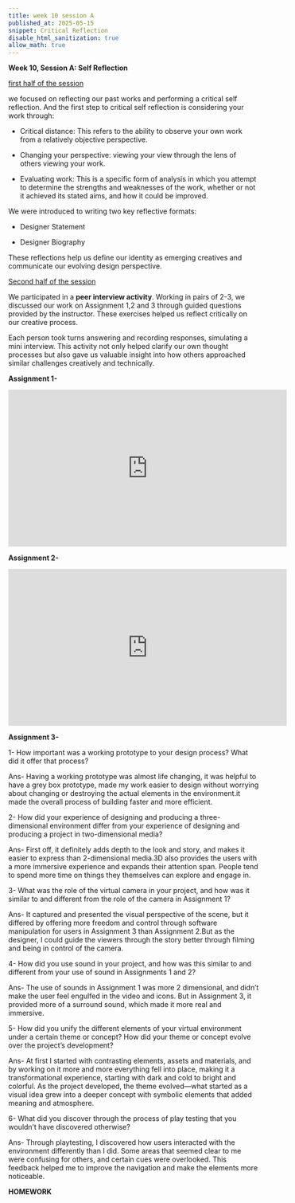 ```yaml
---
title: week 10 session A
published_at: 2025-05-15
snippet: Critical Reflection
disable_html_sanitization: true
allow_math: true
---
```


**Week 10, Session A: Self Reflection**

<ins>first half of the session</ins>

we focused on reflecting our past works and performing a critical self reflection.
And the first step to critical self reflection is considering your work through:

- Critical distance: This refers to the ability to observe your own work from a relatively
objective perspective.

- Changing your perspective: viewing your view through the lens of others viewing your work.

- Evaluating work: This is a specific form of analysis in which you attempt to determine the strengths and weaknesses of the work, whether or not it achieved its stated aims, and how it could be improved.

We were introduced to writing two key reflective formats:

- Designer Statement

- Designer Biography

These reflections help us define our identity as emerging creatives and communicate our evolving design perspective.

<ins>Second half of the session</ins>

We participated in a **peer interview activity**. Working in pairs of 2-3, we discussed our work on Assignment 1,2 and 3 through guided questions provided by the instructor. These exercises helped us reflect critically on our creative process.

Each person took turns answering and recording responses, simulating a mini interview. This activity not only helped clarify our own thought processes but also gave us valuable insight into how others approached similar challenges creatively and technically.

**Assignment 1-**

<iframe width="560" height="315" src="https://www.youtube.com/embed/CazqM-goadc?si=8kOFazmR-zC2xc-b" title="YouTube video player" frameborder="0" allow="accelerometer; autoplay; clipboard-write; encrypted-media; gyroscope; picture-in-picture; web-share" referrerpolicy="strict-origin-when-cross-origin" allowfullscreen></iframe>

**Assignment 2-**

<iframe width="560" height="315" src="https://www.youtube.com/embed/WmH1X1kQLyM?si=X1B1U-s-GM_FXQbD" title="YouTube video player" frameborder="0" allow="accelerometer; autoplay; clipboard-write; encrypted-media; gyroscope; picture-in-picture; web-share" referrerpolicy="strict-origin-when-cross-origin" allowfullscreen></iframe>

**Assignment 3-**

1- How important was a working prototype to your design process? What did it offer that
process?

Ans- Having a working prototype was almost life changing, it was helpful to have a grey box prototype, made my work easier to design without worrying about changing or destroying the actual elements in the environment.it made the overall process of building faster and more efficient. 

2- How did your experience of designing and producing a three-dimensional environment
differ from your experience of designing and producing a project in two-dimensional
media?

Ans- First off, it definitely adds depth to the look and story, and makes it easier to express than 2-dimensional media.3D also provides the users with a more immersive experience and expands their attention span. People tend to spend more time on things they themselves can explore and engage in.

3- What was the role of the virtual camera in your project, and how was it similar to and
different from the role of the camera in Assignment 1?

Ans- It captured and presented the visual perspective of the scene, but it differed by offering more freedom and control through software manipulation for users in Assignment 3 than Assignment 2.But as the designer, I could guide the viewers through the story better through filming and being in control of the camera.

4- How did you use sound in your project, and how was this similar to and different from your
use of sound in Assignments 1 and 2?

Ans- The use of sounds in Assignment 1 was more 2 dimensional, and didn’t make the user feel engulfed in the video and icons. But in Assignment 3, it provided more of a surround sound, which made it more real and immersive.

5- How did you unify the different elements of your virtual environment under a certain theme
or concept? How did your theme or concept evolve over the project’s development?

Ans- At first I started with contrasting elements, assets and materials, and by working on it more and more everything fell into place, making it a transformational experience, starting with dark and cold to bright and colorful. As the project developed, the theme evolved—what started as a visual idea grew into a deeper concept with symbolic elements that added meaning and atmosphere.

6- What did you discover through the process of play testing that you wouldn’t have
discovered otherwise?

Ans- Through playtesting, I discovered how users interacted with the environment differently than I did. Some areas that seemed clear to me were confusing for others, and certain cues were overlooked. This feedback helped me to improve the navigation and make the elements more noticeable. 

**HOMEWORK**